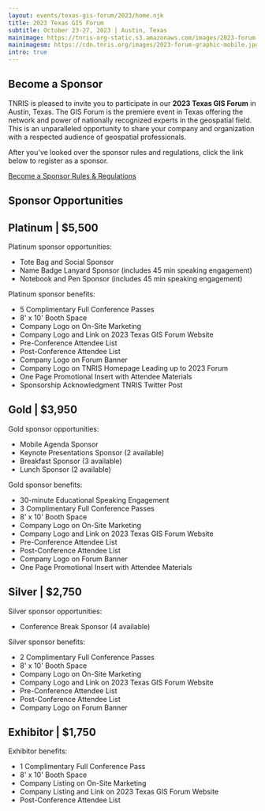 ```yaml
---
layout: events/texas-gis-forum/2023/home.njk
title: 2023 Texas GIS Forum
subtitle: October 23-27, 2023 | Austin, Texas
mainimage: https://tnris-org-static.s3.amazonaws.com/images/2023-forum-graphic.png
mainimagesm: https://cdn.tnris.org/images/2023-forum-graphic-mobile.jpg
intro: true
---
```

<head>
<link rel="preconnect" href="https://fonts.googleapis.com">
<link rel="preconnect" href="https://fonts.gstatic.com" crossorigin>
<link href="https://fonts.googleapis.com/css2?family=DM+Sans:ital,wght@0,400;0,500;0,700;1,400;1,500;1,700&display=swap" rel="stylesheet">
</head>


<section class="intro">
  <h1 class="forum-2022-h1">Become a Sponsor</h1>
  <p class="lead">TNRIS is pleased to invite you to participate in our <strong>2023 Texas GIS Forum</strong> in Austin, Texas. The GIS Forum is the premiere event in Texas offering the network and power of nationally recognized experts in the geospatial field. This is an unparalleled opportunity to share your company and organization with a respected audience of geospatial professionals.</p>
 <p class="lead">After you've looked over the sponsor rules and regulations, click the link below to register as a sponsor.</p>

  <div class="sponsor-cta-container">
   <a class="button primary" 
     href="https://texasgisforum.wildapricot.org/event-5303892" target="_blank">
     Become a Sponsor 
    </a>
    <a class="button secondary"  
    href="https://cdn.tnris.org/documents/Rules_and_Regulations_2023.pdf" target="_blank">Rules &amp; Regulations
    </a>
  </div>
</section>

<section>
  <h1 class="forum-2022-h1">Sponsor Opportunities</h1>
  <div class="sponsor-card">
    <div class="sponsor-card-title">
      <h2><strong>Platinum</strong> | $5,500</h2>
    </div>
    <p>Platinum sponsor opportunities:</p>
    <ul>
      <li>Tote Bag and Social Sponsor </li>
      <li>Name Badge Lanyard Sponsor (includes 45 min speaking engagement)</li>
      <li>Notebook and Pen Sponsor (includes 45 min speaking engagement)</li>
    </ul>
    <p>Platinum sponsor benefits:</p>
    <ul class="sponsor-benefits">
      <li>5 Complimentary Full Conference Passes</li> 
      <li>8' x 10' Booth Space</li> 
      <li>Company Logo on On-Site Marketing</li>
      <li>Company Logo and Link on 2023 Texas GIS Forum Website</li>
      <li>Pre-Conference Attendee List</li>  
      <li>Post-Conference Attendee List</li> 
      <li>Company Logo on Forum Banner</li> 
      <li>Company Logo on TNRIS Homepage Leading up to 2023 Forum</li> 
      <li>One Page Promotional Insert with Attendee Materials</li> 
      <li>Sponsorship Acknowledgment TNRIS Twitter Post</li> 
    </ul>
  </div>
  <div class="sponsor-card">
    <div class="sponsor-card-title">
      <h2><strong>Gold</strong> | $3,950</h2>
    </div>
    <p>Gold sponsor opportunities:</p>
    <ul>
      <li>Mobile Agenda Sponsor</li>
      <li>Keynote Presentations Sponsor (2 available)</li>
      <li>Breakfast Sponsor (3 available)</li>
      <li>Lunch Sponsor (2 available)</li>
    </ul>
    <p>Gold sponsor benefits:</p>
    <ul class="sponsor-benefits">
      <li>30-minute Educational Speaking Engagement</li> 
      <li>3 Complimentary Full Conference Passes</li>
      <li>8' x 10' Booth Space</li> 
      <li>Company Logo on On-Site Marketing</li> 
      <li>Company Logo and Link on 2023 Texas GIS Forum Website</li>
      <li>Pre-Conference Attendee List</li>  
      <li>Post-Conference Attendee List</li> 
      <li>Company Logo on Forum Banner</li> 
      <li>One Page Promotional Insert with Attendee Materials</li> 
    </ul>
  </div>
  <div class="sponsor-card-container">
    <div class="sponsor-card">
      <div class="sponsor-card-title">
        <h2><strong>Silver</strong> | $2,750</h2>
      </div>
      <p>Silver sponsor opportunities:</p>
      <ul>
        <li>Conference Break Sponsor (4 available)</li>
      </ul>
      <p>Silver sponsor benefits:</p>
      <ul>
        <li>2 Complimentary Full Conference Passes</li>  
        <li>8' x 10' Booth Space</li> 
        <li>Company Logo on On-Site Marketing</li> 
        <li>Company Logo and Link on 2023 Texas GIS Forum Website</li>
        <li>Pre-Conference Attendee List</li>  
        <li>Post-Conference Attendee List</li> 
        <li>Company Logo on Forum Banner</li>
      </ul>
    </div>
    <div class="sponsor-card">
      <div class="sponsor-card-title">
        <h2><strong>Exhibitor</strong> | $1,750</h2>
      </div>
      <p>Exhibitor benefits:</p>
      <ul>
        <li>1 Complimentary Full Conference Pass</li>  
        <li>8' x 10' Booth Space</li> 
        <li>Company Listing on On-Site Marketing</li> 
        <li>Company Listing and Link on 2023 Texas GIS Forum Website</li> 
        <li>Post-Conference Attendee List</li>
      </ul>
    </div>
  </div>
</section>
